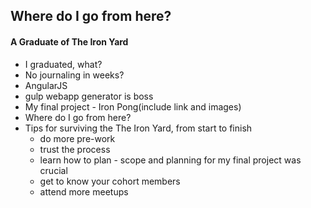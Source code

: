 ## Where do I go from here?

#### A Graduate of The Iron Yard

 * I graduated, what?
 * No journaling in weeks?
 * AngularJS
 * gulp webapp generator is boss
 * My final project - Iron Pong(include link and images)
 * Where do I go from here?
 * Tips for surviving the The Iron Yard, from start to finish
   * do more pre-work
   * trust the process
   * learn how to plan - scope and planning for my final project was crucial
   * get to know your cohort members
   * attend more meetups
